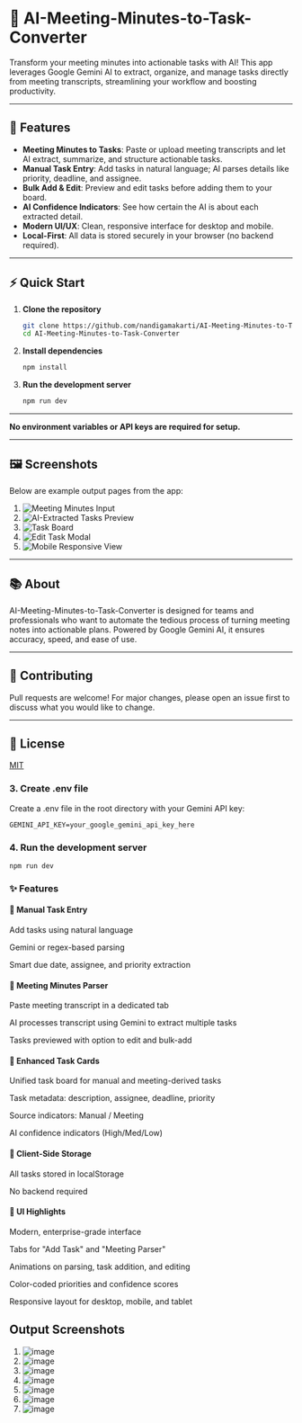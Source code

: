 # 📝 AI-Meeting-Minutes-to-Task-Converter

Transform your meeting minutes into actionable tasks with AI! This app leverages Google Gemini AI to extract, organize, and manage tasks directly from meeting transcripts, streamlining your workflow and boosting productivity.

---

## 🚀 Features

- **Meeting Minutes to Tasks**: Paste or upload meeting transcripts and let AI extract, summarize, and structure actionable tasks.
- **Manual Task Entry**: Add tasks in natural language; AI parses details like priority, deadline, and assignee.
- **Bulk Add & Edit**: Preview and edit tasks before adding them to your board.
- **AI Confidence Indicators**: See how certain the AI is about each extracted detail.
- **Modern UI/UX**: Clean, responsive interface for desktop and mobile.
- **Local-First**: All data is stored securely in your browser (no backend required).

---

## ⚡ Quick Start

1. **Clone the repository**
    ```bash
    git clone https://github.com/nandigamakarti/AI-Meeting-Minutes-to-Task-Converter.git
    cd AI-Meeting-Minutes-to-Task-Converter
    ```
2. **Install dependencies**
    ```bash
    npm install
    ```
3. **Run the development server**
    ```bash
    npm run dev
    ```

---

**No environment variables or API keys are required for setup.**

---

## 🖼️ Screenshots

Below are example output pages from the app:

1. ![Meeting Minutes Input](https://github.com/user-attachments/assets/2572002a-adc9-45e8-9552-8ac468428b0f)
2. ![AI-Extracted Tasks Preview](https://github.com/user-attachments/assets/ce203bfe-7d2d-4161-bd73-93b868284b98)
3. ![Task Board](https://github.com/user-attachments/assets/2c962574-7111-496f-a799-58792721e291)
4. ![Edit Task Modal](https://github.com/user-attachments/assets/7ebc9a62-982d-4771-aaca-e14f350c5558)
5. ![Mobile Responsive View](https://github.com/user-attachments/assets/473a7093-bf33-48d2-b100-15065af5440e)

---

## 📚 About

AI-Meeting-Minutes-to-Task-Converter is designed for teams and professionals who want to automate the tedious process of turning meeting notes into actionable plans. Powered by Google Gemini AI, it ensures accuracy, speed, and ease of use.

---

## 🤝 Contributing

Pull requests are welcome! For major changes, please open an issue first to discuss what you would like to change.

---

## 📄 License

[MIT](LICENSE)

### 3. Create .env file
Create a .env file in the root directory with your Gemini API key:
```
GEMINI_API_KEY=your_google_gemini_api_key_here
```
### 4. Run the development server
```
npm run dev

```

### ✨ Features
#### 🔹 Manual Task Entry
Add tasks using natural language

Gemini or regex-based parsing

Smart due date, assignee, and priority extraction

#### 🔹 Meeting Minutes Parser
Paste meeting transcript in a dedicated tab

AI processes transcript using Gemini to extract multiple tasks

Tasks previewed with option to edit and bulk-add

#### 🔹 Enhanced Task Cards
Unified task board for manual and meeting-derived tasks

Task metadata: description, assignee, deadline, priority

Source indicators: Manual / Meeting

AI confidence indicators (High/Med/Low)

#### 🔹 Client-Side Storage
All tasks stored in localStorage

No backend required

#### 🎨 UI Highlights
Modern, enterprise-grade interface

Tabs for "Add Task" and "Meeting Parser"

Animations on parsing, task addition, and editing

Color-coded priorities and confidence scores

Responsive layout for desktop, mobile, and tablet

## Output Screenshots

1. ![image](https://github.com/user-attachments/assets/2572002a-adc9-45e8-9552-8ac468428b0f)
2. ![image](https://github.com/user-attachments/assets/ce203bfe-7d2d-4161-bd73-93b868284b98)
3. ![image](https://github.com/user-attachments/assets/2c962574-7111-496f-a799-58792721e291)
4. ![image](https://github.com/user-attachments/assets/7ebc9a62-982d-4771-aaca-e14f350c5558)
5. ![image](https://github.com/user-attachments/assets/473a7093-bf33-48d2-b100-15065af5440e)
6. ![image](https://github.com/user-attachments/assets/6fadb494-f61b-40aa-85e2-c4202f28f34e)
7. ![image](https://github.com/user-attachments/assets/06561eea-4dd6-41ce-af6c-50cd811a9d9a)







